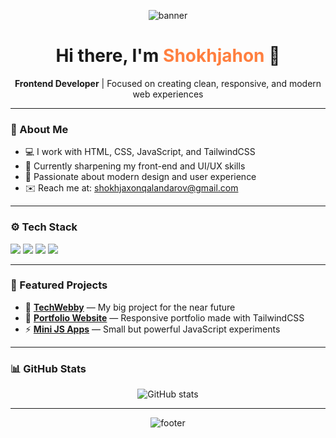 <!-- 🔸 Shokhjahon Professional GitHub Profile README (Gradient Banner Version) 🔸 -->

<p align="center">
  <img src="https://capsule-render.vercel.app/api?type=waving&color=FF7F3F,FFD580&height=220&section=header&text=Welcome%20to%20Shokhjahon’s%20Profile%20🧡&fontColor=ffffff&fontSize=40&animation=fadeIn&fontAlignY=38" alt="banner"/>
</p>

<h1 align="center">Hi there, I'm <span style="color:#FF7F3F;">Shokhjahon</span> 👋</h1>

<p align="center">
  <b>Frontend Developer</b> | Focused on creating clean, responsive, and modern web experiences
</p>

---

### 🧠 About Me
- 💻 I work with HTML, CSS, JavaScript, and TailwindCSS
- 🚀 Currently sharpening my front-end and UI/UX skills  
- 🌱 Passionate about modern design and user experience  
- ✉️ Reach me at: shokhjaxonqalandarov@gmail.com

---

### ⚙️ Tech Stack
<p align="left">
  <img src="https://img.shields.io/badge/HTML5-FF7F3F?style=for-the-badge&logo=html5&logoColor=white"/>
  <img src="https://img.shields.io/badge/CSS3-1572B6?style=for-the-badge&logo=css3&logoColor=white"/>
  <img src="https://img.shields.io/badge/JavaScript-F7DF1E?style=for-the-badge&logo=javascript&logoColor=black"/>
  <img src="https://img.shields.io/badge/TailwindCSS-38B2AC?style=for-the-badge&logo=tailwindcss&logoColor=white"/>
</p>

---

### 📂 Featured Projects
- 🧩 [**TechWebby**](#) — My big project for the near future 
- 🎨 [**Portfolio Website**](#) — Responsive portfolio made with TailwindCSS  
- ⚡ [**Mini JS Apps**](#) — Small but powerful JavaScript experiments  

---

### 📊 GitHub Stats
<p align="center">
  <img src="https://github-readme-stats.vercel.app/api?username=Shokhjahon&show_icons=true&theme=default&title_color=FF7F3F&icon_color=FF7F3F&text_color=333&hide_border=true" alt="GitHub stats"/>
</p>

---

<p align="center">
  <img src="https://capsule-render.vercel.app/api?type=waving&color=FFD580,FF7F3F&height=120&section=footer&text=Build%20·%20Learn%20·%20Repeat%20🧡&fontColor=ffffff&fontSize=24&animation=fadeIn" alt="footer"/>
</p>
